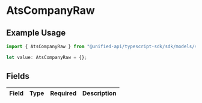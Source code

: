 # AtsCompanyRaw

## Example Usage

```typescript
import { AtsCompanyRaw } from "@unified-api/typescript-sdk/sdk/models/shared";

let value: AtsCompanyRaw = {};
```

## Fields

| Field       | Type        | Required    | Description |
| ----------- | ----------- | ----------- | ----------- |